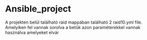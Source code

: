 # Ansible_project
A projekten belül található raid mappában található 2 raid10.yml file. Amelyiken fel vannak sorolva a betűk azon paraméterekkel vannak használva amelyeket elvár
